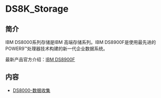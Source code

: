 # DS8K_Storage

## 简介
IBM DS8000系列存储是IBM 高端存储系列。IBM DS8900F是使用最先进的POWER9™处理器技术构建的新一代企业数据系统。

最新产品官方介绍：[IBM DS8900F](https://www.ibm.com/cn-zh/marketplace/ds8000f)

## 内容
- [DS8000-数据收集](https://bond-huang.github.io/huang/03-IBM_Storage_System/02-DS8k_Storage/01-DS8000-%E6%95%B0%E6%8D%AE%E6%94%B6%E9%9B%86.html)
